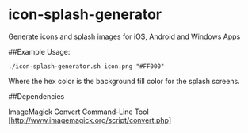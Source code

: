 icon-splash-generator
=====================

Generate icons and splash images for iOS, Android and Windows Apps

##Example Usage: 
    
    ./icon-splash-generator.sh icon.png "#FF000"
    
Where the hex color is the background fill color for the splash screens.

##Dependencies

ImageMagick Convert Command-Line Tool [http://www.imagemagick.org/script/convert.php]
